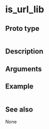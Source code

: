 # is_url_lib

## Proto type

```php
```

## Description


## Arguments


## Example

```php
```

## See also
None

